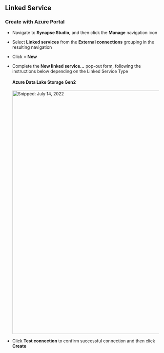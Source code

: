 ## Linked Service

### Create with Azure Portal

* Navigate to **Synapse Studio**, and then click the **Manage** navigation icon
* Select **Linked services** from the **External connections** grouping in the resulting navigation
* Click **+ New**
* Complete the **New linked service…** pop-out form, following the instructions below depending on the Linked Service Type

  #### Azure Data Lake Storage Gen2

  <img src="https://user-images.githubusercontent.com/44923999/179089406-89004791-8bc1-4dc3-ab4d-33f624238e65.png" width="800" title="Snipped: July 14, 2022" />
  
* Click **Test connection** to confirm successful connection and then click **Create**
